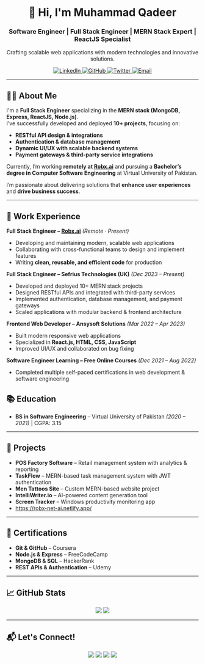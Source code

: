 <h1 align="center">👋 Hi, I'm Muhammad Qadeer</h1>
<h3 align="center">Software Engineer | Full Stack Engineer | MERN Stack Expert | ReactJS Specialist</h3>
<p align="center">Crafting scalable web applications with modern technologies and innovative solutions.</p>

<p align="center">
  <a href="https://www.linkedin.com/in/muhammad-qadeer-62518a214">
    <img src="https://img.shields.io/badge/LinkedIn-0077B5?style=for-the-badge&logo=linkedin&logoColor=white" alt="LinkedIn">
  </a>
  <a href="https://github.com/AbdulQadeerDeveloper">
    <img src="https://img.shields.io/badge/GitHub-181717?style=for-the-badge&logo=github&logoColor=white" alt="GitHub">
  </a>
  <a href="#">
    <img src="https://img.shields.io/badge/Twitter-1DA1F2?style=for-the-badge&logo=twitter&logoColor=white" alt="Twitter">
  </a>
  <a href="mailto:youremail@example.com">
    <img src="https://img.shields.io/badge/Email-D14836?style=for-the-badge&logo=gmail&logoColor=white" alt="Email">
  </a>
</p>

---

## 👨‍💻 About Me
I'm a **Full Stack Engineer** specializing in the **MERN stack (MongoDB, Express, ReactJS, Node.js)**.  
I’ve successfully developed and deployed **10+ projects**, focusing on:  

- **RESTful API design & integrations**  
- **Authentication & database management**  
- **Dynamic UI/UX with scalable backend systems**  
- **Payment gateways & third-party service integrations**  

Currently, I’m working **remotely at [Robx.ai](https://www.robx.ai/)** and pursuing a **Bachelor’s degree in Computer Software Engineering** at Virtual University of Pakistan.  

I’m passionate about delivering solutions that **enhance user experiences** and **drive business success**.  

---

## 💼 Work Experience

**Full Stack Engineer – [Robx.ai](https://www.robx.ai/)** *(Remote · Present)*  
- Developing and maintaining modern, scalable web applications  
- Collaborating with cross-functional teams to design and implement features  
- Writing **clean, reusable, and efficient code** for production  

**Full Stack Engineer – Sefrius Technologies (UK)** *(Dec 2023 – Present)*  
- Developed and deployed 10+ MERN stack projects  
- Designed RESTful APIs and integrated with third-party services  
- Implemented authentication, database management, and payment gateways  
- Scaled applications with modular backend & frontend architecture  

**Frontend Web Developer – Ansysoft Solutions** *(Mar 2022 – Apr 2023)*  
- Built modern responsive web applications  
- Specialized in **React.js, HTML, CSS, JavaScript**  
- Improved UI/UX and collaborated on bug fixing  

**Software Engineer Learning – Free Online Courses** *(Dec 2021 – Aug 2022)*  
- Completed multiple self-paced certifications in web development & software engineering  

## 📚 Education
- **BS in Software Engineering** – Virtual University of Pakistan *(2020 – 2021)* | CGPA: 3.15  

---

## 🧠 Projects

- **POS Factory Software** – Retail management system with analytics & reporting  
- **TaskFlow** – MERN-based task management system with JWT authentication  
- **Men Tattoos Site** – Custom MERN-based website project  
- **IntelliWriter.io** – AI-powered content generation tool  
- **Screen Tracker** – Windows productivity monitoring app
- https://robx-net-ai.netlify.app/

---

## 📜 Certifications
- **Git & GitHub** – Coursera  
- **Node.js & Express** – FreeCodeCamp  
- **MongoDB & SQL** – HackerRank  
- **REST APIs & Authentication** – Udemy  

---

## 📈 GitHub Stats

<p align="center">
  <img src="https://github-readme-stats.vercel.app/api?username=AbdulQadeerDeveloper&show_icons=true&theme=dark" />
  <img src="https://github-readme-stats.vercel.app/api/top-langs/?username=AbdulQadeerDeveloper&layout=compact&theme=dark" />
</p>

---

## 📬 Let's Connect!

<p align="center">
  <a href="https://github.com/AbdulQadeerDeveloper"><img src="https://img.shields.io/badge/GitHub-181717?style=for-the-badge&logo=github&logoColor=white"></a>
  <a href="https://www.linkedin.com/in/muhammad-qadeer-62518a214"><img src="https://img.shields.io/badge/LinkedIn-0077B5?style=for-the-badge&logo=linkedin&logoColor=white"></a>
  <a href="#"><img src="https://img.shields.io/badge/Twitter-1DA1F2?style=for-the-badge&logo=twitter&logoColor=white"></a>
  <a href="mailto:youremail@example.com"><img src="https://img.shields.io/badge/Email-D14836?style=for-the-badge&logo=gmail&logoColor=white"></a>
</p>
